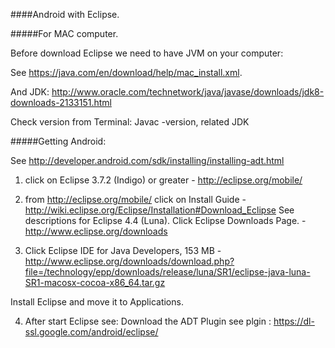 ####Android with Eclipse.

#####For  MAC computer.

Before download Eclipse we need to have JVM on your computer:

See https://java.com/en/download/help/mac_install.xml. 

And JDK:
 http://www.oracle.com/technetwork/java/javase/downloads/jdk8-downloads-2133151.html
 
 Check version from Terminal: Javac -version, related JDK

#####Getting Android:

See http://developer.android.com/sdk/installing/installing-adt.html

1. click on Eclipse 3.7.2 (Indigo) or greater - http://eclipse.org/mobile/

2. from http://eclipse.org/mobile/ click on Install Guide -       http://wiki.eclipse.org/Eclipse/Installation#Download_Eclipse
See descriptions for Eclipse 4.4 (Luna).
Click  Eclipse Downloads Page. - http://www.eclipse.org/downloads

3. Click Eclipse IDE for Java Developers, 153 MB - http://www.eclipse.org/downloads/download.php?file=/technology/epp/downloads/release/luna/SR1/eclipse-java-luna-SR1-macosx-cocoa-x86_64.tar.gz

Install Eclipse and move it to Applications.

4. After start Eclipse see: Download the ADT Plugin
see plgin : https://dl-ssl.google.com/android/eclipse/
